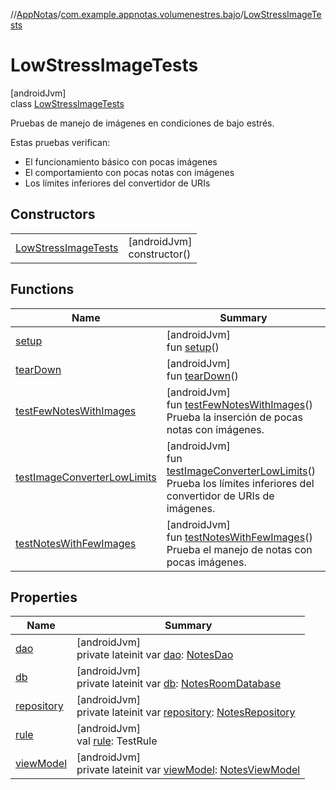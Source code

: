 //[AppNotas](../../../index.md)/[com.example.appnotas.volumenestres.bajo](../index.md)/[LowStressImageTests](index.md)

# LowStressImageTests

[androidJvm]\
class [LowStressImageTests](index.md)

Pruebas de manejo de imágenes en condiciones de bajo estrés.

Estas pruebas verifican:

- 
   El funcionamiento básico con pocas imágenes
- 
   El comportamiento con pocas notas con imágenes
- 
   Los límites inferiores del convertidor de URIs

## Constructors

| | |
|---|---|
| [LowStressImageTests](-low-stress-image-tests.md) | [androidJvm]<br>constructor() |

## Functions

| Name | Summary |
|---|---|
| [setup](setup.md) | [androidJvm]<br>fun [setup](setup.md)() |
| [tearDown](tear-down.md) | [androidJvm]<br>fun [tearDown](tear-down.md)() |
| [testFewNotesWithImages](test-few-notes-with-images.md) | [androidJvm]<br>fun [testFewNotesWithImages](test-few-notes-with-images.md)()<br>Prueba la inserción de pocas notas con imágenes. |
| [testImageConverterLowLimits](test-image-converter-low-limits.md) | [androidJvm]<br>fun [testImageConverterLowLimits](test-image-converter-low-limits.md)()<br>Prueba los límites inferiores del convertidor de URIs de imágenes. |
| [testNotesWithFewImages](test-notes-with-few-images.md) | [androidJvm]<br>fun [testNotesWithFewImages](test-notes-with-few-images.md)()<br>Prueba el manejo de notas con pocas imágenes. |

## Properties

| Name | Summary |
|---|---|
| [dao](dao.md) | [androidJvm]<br>private lateinit var [dao](dao.md): [NotesDao](../../com.example.appnotas.database/-notes-dao/index.md) |
| [db](db.md) | [androidJvm]<br>private lateinit var [db](db.md): [NotesRoomDatabase](../../com.example.appnotas.database/-notes-room-database/index.md) |
| [repository](repository.md) | [androidJvm]<br>private lateinit var [repository](repository.md): [NotesRepository](../../com.example.appnotas.database/-notes-repository/index.md) |
| [rule](rule.md) | [androidJvm]<br>val [rule](rule.md): TestRule |
| [viewModel](view-model.md) | [androidJvm]<br>private lateinit var [viewModel](view-model.md): [NotesViewModel](../../com.example.appnotas.database/-notes-view-model/index.md) |
